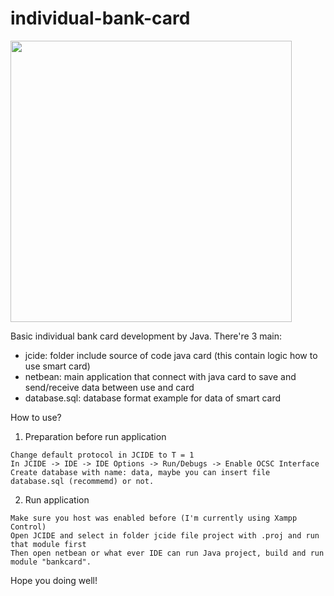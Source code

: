 # individual-bank-card

<img src="Screenshot1.png" width = "450" > 

Basic individual bank card development by Java. There're 3 main:
  - jcide: folder include source of code java card (this contain logic how to use smart card)
  - netbean: main application that connect with java card to save and send/receive data between use and card
  - database.sql: database format example for data of smart card

How to use?
  1. Preparation before run application
  
    Change default protocol in JCIDE to T = 1
    In JCIDE -> IDE -> IDE Options -> Run/Debugs -> Enable OCSC Interface
    Create database with name: data, maybe you can insert file database.sql (recommemd) or not.
    
  2. Run application

    Make sure you host was enabled before (I'm currently using Xampp Control)
    Open JCIDE and select in folder jcide file project with .proj and run that module first
    Then open netbean or what ever IDE can run Java project, build and run module "bankcard".
    
 Hope you doing well!
